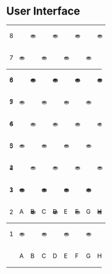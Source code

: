 
# User Interface

<link href="checkers.css" rel="stylesheet"></link>

<div style="height:0;width:100%;padding-bottom:20%">
    <table class="board" cellpadding="0" cellspacing="0">
        <tr>
            <td ><p class="letter">8</p></td>
            <td><p></p></td>
            <td><p class="black threatened">&#9922;</p></td>
            <td><p></p></td>
            <td class="selected"><p class="black selected">&#9922;</p></td>
            <td><p></p></td>
            <td><p class="black hovered">&#9922;</p></td>
            <td><p></p></td>
            <td><p class="black">&#9922;</p></td>
        </tr>
        <tr>
            <td><p class="letter">7</p></td>
            <td><p class="black">&#9922;</p></td>
            <td><p></p></td>
            <td><p class="black selected">&#9922;</p></td>
            <td><p></p></td>
            <td class="threatened"><p><p class="black">&#9922;</p></td>
            <td><p></p></td>
            <td><p><p class="black">&#9922;</p></td>
            <td><p></p></td>
        </tr>
        <tr>
            <td><p class="letter">6</p></td>
            <td><p></p></td>
            <td><p class="black">&#9922;</p></td>
            <td><p></p></td>
            <td><p class="black">&#9922;</p></td>
            <td><p></p></td>
            <td><p class="black">&#9922;</p></td>
            <td><p></p></td>
            <td><p class="black">&#9922;</p></td>
        </tr>
        <tr>
            <td><p class="letter">5</p></td>
            <td class="hovered"></td>
            <td></td>
            <td></td>
            <td></td>
            <td></td>
            <td></td>
            <td></td>
            <td></td>
        </tr>
        <tr>
            <td><p class="letter">4</p></td>
            <td></td>
            <td class="selected"></td>
            <td></td>
            <td></td>
            <td class="threatened"></td>
            <td></td>
            <td></td>
            <td></td>
        </tr>
        <tr>
            <td><p class="letter">3</p></td>
            <td><p class="white">&#9922;</p></td>
            <td><p></p></td>
            <td><p class="white">&#9922;</p></td>
            <td><p></p></td>
            <td><p class="white">&#9922;</p></td>
            <td><p></p></td>
            <td><p class="white">&#9922;</p></td>
            <td><p></p></td>
        </tr>
        <tr>
            <td><p class="letter">2</p></td>
            <td><p></p></td>
            <td><p class="white">&#9922;</p></td>
            <td><p></p></td>
            <td><p class="white">&#9922;</p></td>
            <td><p></p></td>
            <td><p class="white selected">&#9922;</p></td>
            <td><p></p></td>
            <td><p class="white">&#9922;</p></td>
        </tr>
        <tr>
            <td><p class="letter">1</p></td>
            <td><p class="white threatened">&#9922;</p></td>
            <td><p></p></td>
            <td><p class="white">&#9922;</p></td>
            <td><p></p></td>
            <td><p class="white">&#9922;</p></td>
            <td><p></p></td>
            <td><p class="white hovered">&#9922;</p></td>
            <td><p></p></td>
        </tr>
        <tr>
            <td></td>
            <td><p class="letter">A</p></td>
            <td><p class="letter">B</p></td>
            <td><p class="letter">C</p></td>
            <td><p class="letter">D</p></td>
            <td><p class="letter">E</p></td>
            <td><p class="letter">F</p></td>
            <td><p class="letter">G</p></td>
            <td><p class="letter">H</p></td>
        </tr>
    </table>
</div>


<div style="height:0;width:50%;padding-bottom:20%">
    <table class="board" cellpadding="0" cellspacing="0">
        <tr>
            <td ><p class="letter">8</p></td>
            <td><p></p></td>
            <td><p class="black threatened">&#9922;</p></td>
            <td><p></p></td>
            <td class="selected"><p class="black selected">&#9922;</p></td>
            <td><p></p></td>
            <td><p class="black hovered">&#9922;</p></td>
            <td><p></p></td>
            <td><p class="black">&#9922;</p></td>
        </tr>
        <tr>
            <td><p class="letter">7</p></td>
            <td><p class="black">&#9922;</p></td>
            <td><p></p></td>
            <td><p class="black selected">&#9922;</p></td>
            <td><p></p></td>
            <td class="threatened"><p><p class="black">&#9922;</p></td>
            <td><p></p></td>
            <td><p><p class="black">&#9922;</p></td>
            <td><p></p></td>
        </tr>
        <tr>
            <td><p class="letter">6</p></td>
            <td><p></p></td>
            <td><p class="black">&#9922;</p></td>
            <td><p></p></td>
            <td><p class="black">&#9922;</p></td>
            <td><p></p></td>
            <td><p class="black">&#9922;</p></td>
            <td><p></p></td>
            <td><p class="black">&#9922;</p></td>
        </tr>
        <tr>
            <td><p class="letter">5</p></td>
            <td class="hovered"></td>
            <td></td>
            <td></td>
            <td></td>
            <td></td>
            <td></td>
            <td></td>
            <td></td>
        </tr>
        <tr>
            <td><p class="letter">4</p></td>
            <td></td>
            <td class="selected"></td>
            <td></td>
            <td></td>
            <td class="threatened"></td>
            <td></td>
            <td></td>
            <td></td>
        </tr>
        <tr>
            <td><p class="letter">3</p></td>
            <td><p class="white">&#9922;</p></td>
            <td><p></p></td>
            <td><p class="white">&#9922;</p></td>
            <td><p></p></td>
            <td><p class="white">&#9922;</p></td>
            <td><p></p></td>
            <td><p class="white">&#9922;</p></td>
            <td><p></p></td>
        </tr>
        <tr>
            <td><p class="letter">2</p></td>
            <td><p></p></td>
            <td><p class="white">&#9922;</p></td>
            <td><p></p></td>
            <td><p class="white">&#9922;</p></td>
            <td><p></p></td>
            <td><p class="white selected">&#9922;</p></td>
            <td><p></p></td>
            <td><p class="white">&#9922;</p></td>
        </tr>
        <tr>
            <td><p class="letter">1</p></td>
            <td><p class="white threatened">&#9922;</p></td>
            <td><p></p></td>
            <td><p class="white">&#9922;</p></td>
            <td><p></p></td>
            <td><p class="white">&#9922;</p></td>
            <td><p></p></td>
            <td><p class="white hovered">&#9922;</p></td>
            <td><p></p></td>
        </tr>
        <tr>
            <td></td>
            <td><p class="letter">A</p></td>
            <td><p class="letter">B</p></td>
            <td><p class="letter">C</p></td>
            <td><p class="letter">D</p></td>
            <td><p class="letter">E</p></td>
            <td><p class="letter">F</p></td>
            <td><p class="letter">G</p></td>
            <td><p class="letter">H</p></td>
        </tr>
    </table>
</div>


